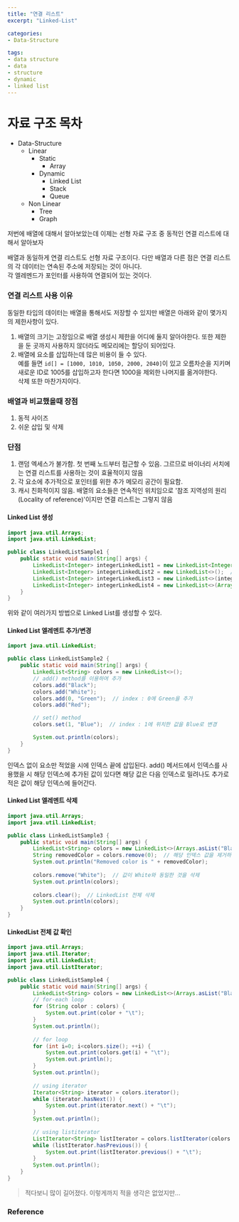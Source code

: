 ```yaml
---
title: "연결 리스트"
excerpt: "Linked-List"

categories:
- Data-Structure

tags:
- data structure
- data
- structure
- dynamic
- linked list
---
```


# 자료 구조 목차

- Data-Structure
  - Linear
    - Static
      - Array
    - Dynamic
      - Linked List
      - Stack
      - Queue
  - Non Linear
    - Tree
    - Graph

저번에 배열에 대해서 알아보았는데 이제는 선형 자료 구조 중 동적인 연결 리스트에 대해서 알아보자

배열과 동일하게 연결 리스트도 선형 자료 구조이다. 다만 배열과 다른 점은 연결 리스트의 각 데이터는 연속된 주소에 저장되는 것이 아니다.  
각 엘레멘드가 포인터를 사용하여 연결되어 있는 것이다.

### 연결 리스트 사용 이유
동일한 타입의 데이터는 배열을 통해서도 저장할 수 있지만 배열은 아래와 같이 몇가지의 제한사항이 있다.
1. 배열의 크기는 고정임으로 배열 생성시 제한을 어디에 둘지 알아야한다. 또한 제한을 둔 곳까지 사용하지 않더라도 메모리에는 할당이 되어있다.
2. 배열에 요소를 삽입하는데 많은 비용이 들 수 있다.  
예를 들면 `id[] = [1000, 1010, 1050, 2000, 2040]`이 있고 오름차순을 지키며 새로운 ID로 1005를 삽입하고자 한다면 1000을 제외한 나머지를 옮겨야한다.  
삭제 또한 마찬가지이다.

### 배열과 비교했을때 장점
1. 동적 사이즈
2. 쉬운 삽입 및 삭제

### 단점
1. 랜덤 엑세스가 불가함. 첫 번째 노드부터 접근할 수 있음. 그르므로 바이너리 서치에는 연결 리스트를 사용하는 것이 효율적이지 않음
2. 각 요소에 추가적으로 포인터를 위한 추가 메모리 공간이 필요함.
3. 캐시 친화적이지 않음. 배열의 요소들은 연속적인 위치임으로 '참조 지역성의 원리(Locality of reference)'이지만 연결 리스트는 그렇지 않음

#### Linked List 생성
```java
import java.util.Arrays;
import java.util.LinkedList;

public class LinkedListSample1 {
    public static void main(String[] args) {
        LinkedList<Integer> integerLinkedList1 = new LinkedList<Integer>();  // 타입 지정
        LinkedList<Integer> integerLinkedList2 = new LinkedList<>();  // 타입 생략 가능
        LinkedList<Integer> integerLinkedList3 = new LinkedList<>(integerLinkedList1);  // 다른 Collection값으로 초기화
        LinkedList<Integer> integerLinkedList4 = new LinkedList<>(Arrays.asList(1, 2, 3, 4, 5));  // Arrays.asList()로 초기화
    }
}
```
위와 같이 여러가지 방법으로 Linked List를 생성할 수 있다.

#### Linked List 엘레멘트 추가/변경
```java
import java.util.LinkedList;

public class LinkedListSample2 {
    public static void main(String[] args) {
        LinkedList<String> colors = new LinkedList<>();
        // add() method를 이용하여 추가
        colors.add("Black");
        colors.add("White");
        colors.add(0, "Green");  // index : 0에 Green을 추가
        colors.add("Red");

        // set() method
        colors.set(1, "Blue");  // index : 1에 위치한 값을 Blue로 변경

        System.out.println(colors);
    }
}
```
인덱스 없이 요소만 적었을 시에 인덱스 끝에 삽입된다. add() 메서드에서 인덱스를 사용했을 시 해당 인덱스에 추가된 값이 있다면 해당 값은 다음 인덱스로 밀려나도 추가로 적은 값이 해당 인덱스에 들어간다.

#### Linked List 엘레멘트 삭제
```java
import java.util.Arrays;
import java.util.LinkedList;

public class LinkedListSample3 {
    public static void main(String[] args) {
        LinkedList<String> colors = new LinkedList<>(Arrays.asList("Black", "White", "Green", "Red"));
        String removedColor = colors.remove(0);  // 해당 인덱스 값을 제거하고 제거도니 값 리턴
        System.out.println("Removed color is " + removedColor);
        
        colors.remove("White");  // 값이 White와 동일한 것을 삭제
        System.out.println(colors);
        
        colors.clear();  // LinkedList 전체 삭제
        System.out.println(colors);
    }
}
```

#### LinkedList 전체 값 확인
```java
import java.util.Arrays;
import java.util.Iterator;
import java.util.LinkedList;
import java.util.ListIterator;

public class LinkedListSample4 {
    public static void main(String[] args) {
        LinkedList<String> colors = new LinkedList<>(Arrays.asList("Black", "White", "Green", "Red"));
        // for-each loop
        for (String color : colors) {
            System.out.print(color + "\t");
        }
        System.out.println();
        
        // for loop
        for (int i=0; i<colors.size(); ++i) {
            System.out.print(colors.get(i) + "\t");
            System.out.println();
        }
        System.out.println();
        
        // using iterator
        Iterator<String> iterator = colors.iterator();
        while (iterator.hasNext()) {
            System.out.print(iterator.next() + "\t");
        }
        System.out.println();
        
        // using listiterator
        ListIterator<String> listIterator = colors.listIterator(colors.size());
        while (listIterator.hasPrevious()) {
            System.out.print(listIterator.previous() + "\t");
        }
        System.out.println();
    }
}
```

> 적다보니 많이 길어졌다. 이렇게까지 적을 생각은 없었지만...  

### Reference
